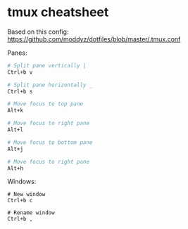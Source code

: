 # tmux cheatsheet

Based on this config: https://github.com/moddyz/dotfiles/blob/master/.tmux.conf

Panes:
```bash
# Split pane vertically |
Ctrl+b v

# Split pane horizontally _
Ctrl+b s

# Move focus to top pane
Alt+k

# Move focus to right pane
Alt+l

# Move focus to bottom pane
Alt+j

# Move focus to right pane
Alt+h
```

Windows:
```
# New window
Ctrl+b c

# Rename window
Ctrl+b ,
```
